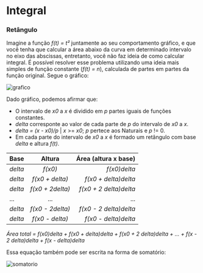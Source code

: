 # Integral
### Retângulo
Imagine a função _f(t) = t²_ juntamente ao seu comportamento gráfico, e que você tenha que calcular a área abaixo da curva em determinado intervalo no eixo das abscissas, entretanto, você não faz ideia de como calcular integral. É possível resolver esse problema utilizando uma ideia mais simples de função constante (_f(t) = n_), calculada de partes em partes da função original. Segue o gráfico:

<img src="assets/grafico.png" alt="grafico">

Dado gráfico, podemos afirmar que:
* O intervalo de _x0_ a _x_ é dividido em _p_ partes iguais de funções constantes.
* _delta_ corresponte ao valor de cada parte de _p_ do intervalo de _x0_ a _x_.
* _delta = (x - x0)/p_ | _x_ >= _x0_; _p_ pertece aos Naturais e _p_ != 0.
* Em cada parte do intervalo de _x0_ a _x_ é formado um retângulo com base _delta_ e altura _f(t)_.

| Base | Altura | Área (altura x base) |
|:-|:-:|-:|
| _delta_ | _f(x0)_ | _f(x0)delta_ |
| _delta_ | _f(x0 + delta)_ | _f(x0 + delta)delta_ |
| _delta_ | _f(x0 + 2delta)_ | _f(x0 + 2 delta)delta_ |
|...|...|...|
| _delta_ | _f(x0 - 2delta)_ | _f(x0 - 2 delta)delta_ |
| _delta_ | _f(x0 - delta)_ | _f(x0 - delta)delta_ |

_Área total = f(x0)delta + f(x0 + delta)delta + f(x0 + 2 delta)delta + ... + f(x - 2 delta)delta + f(x - delta)delta_

Essa equação também pode ser escrita na forma de somatório:

<img src="assets/somatorio.png" alt="somatorio">
